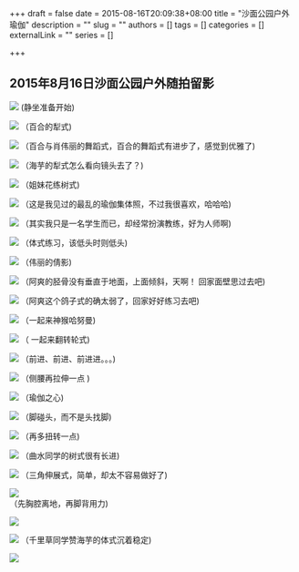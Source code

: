 +++
draft = false
date = 2015-08-16T20:09:38+08:00
title = "沙面公园户外瑜伽"
description = ""
slug = ""
authors = []
tags = []
categories = []
externalLink = ""
series = []

+++



## **2015年8月16日沙面公园户外随拍留影**



![](https://oss.coolmoe.com/wp-content/uploads202406062132388.jpg)
(静坐准备开始)



![](https://oss.coolmoe.com/wp-content/uploads202406062132389.jpg)
（百合的犁式)

![](https://oss.coolmoe.com/wp-content/uploads202406062132390.jpg)
（百合与肖伟丽的舞蹈式，百合的舞蹈式有进步了，感觉到优雅了)



![](https://oss.coolmoe.com/wp-content/uploads202406062132391.jpg)
（海芋的犁式怎么看向镜头去了？)

![](https://oss.coolmoe.com/wp-content/uploads202406062132392.jpg)
（姐妹花练树式)

![](https://oss.coolmoe.com/wp-content/uploads202406062132393.jpg)
（这是我见过的最乱的瑜伽集体照，不过我很喜欢，哈哈哈)

![](https://oss.coolmoe.com/wp-content/uploads202406062132394.jpg)
（其实我只是一名学生而已，却经常扮演教练，好为人师啊)

![](https://oss.coolmoe.com/wp-content/uploads202406062132395.jpg)
（体式练习，该低头时则低头)

![](https://oss.coolmoe.com/wp-content/uploads202406062132396.jpg)
（伟丽的倩影)

![](https://oss.coolmoe.com/wp-content/uploads202406062132397.jpg)
（阿爽的胫骨没有垂直于地面，上面倾斜，天啊！ 回家面壁思过去吧)

![](https://oss.coolmoe.com/wp-content/uploads202406062132398.jpg)
（阿爽这个鸽子式的确太弱了，回家好好练习去吧)    

![](https://oss.coolmoe.com/wp-content/uploads202406062132399.jpg)
（一起来神猴哈努曼)

![](https://oss.coolmoe.com/wp-content/uploads202406062132400.jpg)
（ 一起来翻转轮式)

![](https://oss.coolmoe.com/wp-content/uploads202406062132401.jpg)
（前进、前进、前进进。。。)

![](https://oss.coolmoe.com/wp-content/uploads202406062132402.jpg)
（侧腰再拉伸一点 )

![](https://oss.coolmoe.com/wp-content/uploads202406062132403.jpg)
（瑜伽之心)

![](https://oss.coolmoe.com/wp-content/uploads202406062132404.jpg)
（脚碰头，而不是头找脚)

![](https://oss.coolmoe.com/wp-content/uploads202406062132405.jpg)
（再多扭转一点)

![](https://oss.coolmoe.com/wp-content/uploads202406062132406.jpg)
（曲水同学的树式很有长进)

![](https://oss.coolmoe.com/wp-content/uploads202406062132407.jpg)
（三角伸展式，简单，却太不容易做好了)

![](https://oss.coolmoe.com/wp-content/uploads202406062132408.jpg)   
（先胸腔离地，再脚背用力)

![](https://oss.coolmoe.com/wp-content/uploads202406062132409.jpg)

![](https://oss.coolmoe.com/wp-content/uploads202406062132410.jpg)
（千里草同学赞海芋的体式沉着稳定)

![](https://oss.coolmoe.com/wp-content/uploads202406062132411.jpg)   